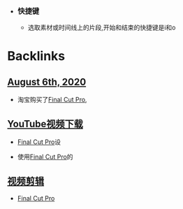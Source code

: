 - ### 快捷键
    - 选取素材或时间线上的片段,开始和结束的快捷键是i和o

# Backlinks
## [August 6th, 2020](<August 6th, 2020.md>)
- 淘宝购买了[Final Cut Pro](<Final Cut Pro.md>),

## [YouTube视频下载](<YouTube视频下载.md>)
- [Final Cut Pro](<Final Cut Pro.md>)设

- 使用[Final Cut Pro](<Final Cut Pro.md>)的

## [视频剪辑](<视频剪辑.md>)
- [Final Cut Pro](<Final Cut Pro.md>)

